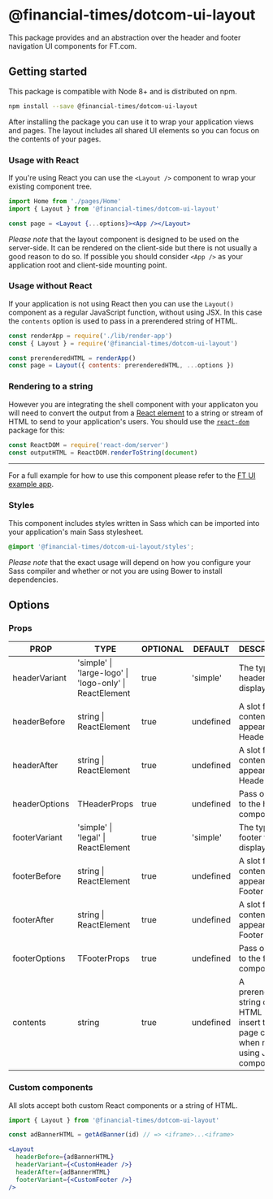 # @financial-times/dotcom-ui-layout

This package provides and an abstraction over the header and footer navigation UI components for FT.com.

## Getting started

This package is compatible with Node 8+ and is distributed on npm.

```sh
npm install --save @financial-times/dotcom-ui-layout
```

After installing the package you can use it to wrap your application views and pages. The layout includes all shared UI elements so you can focus on the contents of your pages.

### Usage with React

If you're using React you can use the `<Layout />` component to wrap your existing component tree.

```jsx
import Home from './pages/Home'
import { Layout } from '@financial-times/dotcom-ui-layout'

const page = <Layout {...options}><App /></Layout>
```

_Please note_ that the layout component is designed to be used on the server-side. It can be rendered on the client-side but there is not usually a good reason to do so. If possible you should consider `<App />` as your application root and client-side mounting point.

### Usage without React

If your application is not using React then you can use the `Layout()` component as a regular JavaScript function, without using JSX. In this case the `contents` option is used to pass in a prerendered string of HTML.

```js
const renderApp = require('./lib/render-app')
const { Layout } = require('@financial-times/dotcom-ui-layout')

const prerenderedHTML = renderApp()
const page = Layout({ contents: prerenderedHTML, ...options })
```

### Rendering to a string

However you are integrating the shell component with your applicaton you will need to convert the output from a [React element] to a string or stream of HTML to send to your application's users. You should use the [`react-dom`] package for this:

```js
const ReactDOM = require('react-dom/server')
const outputHTML = ReactDOM.renderToString(document)
```

[React element]: https://reactjs.org/docs/rendering-elements.html
[`react-dom`]: https://reactjs.org/docs/react-dom.html

---

For a full example for how to use this component please refer to the [FT UI example app][example].

[example]: ../../examples/ft-ui/readme.md

### Styles

This component includes styles written in Sass which can be imported into your application's main Sass stylesheet.

```scss
@import '@financial-times/dotcom-ui-layout/styles';
```

_Please note_ that the exact usage will depend on how you configure your Sass compiler and whether or not you are using Bower to install dependencies.

## Options

### Props

| PROP          | TYPE                                                    | OPTIONAL | DEFAULT   | DESCRIPTION                                                                                  |
|---------------|---------------------------------------------------------|----------|-----------|----------------------------------------------------------------------------------------------|
| headerVariant | 'simple' \| 'large-logo' \| 'logo-only' \| ReactElement | true     | 'simple'  | The type of header to display                                                                |
| headerBefore  | string \| ReactElement                                  | true     | undefined | A slot for content to appear before Header                                                   |
| headerAfter   | string \| ReactElement                                  | true     | undefined | A slot for content to appear after Header                                                    |
| headerOptions | THeaderProps                                            | true     | undefined | Pass options to the header component                                                         |
| footerVariant | 'simple' \| 'legal' \| ReactElement                     | true     | 'simple'  | The type of footer to display                                                                |
| footerBefore  | string \| ReactElement                                  | true     | undefined | A slot for content to appear before Footer                                                   |
| footerAfter   | string \| ReactElement                                  | true     | undefined | A slot for content to appear after Footer                                                    |
| footerOptions | TFooterProps                                            | true     | undefined | Pass options to the footer component                                                         |
| contents      | string                                                  | true     | undefined | A prerendered string of HTML used to insert the page contents when not using JSX composition |

### Custom components

All slots accept both custom React components or a string of HTML.

```jsx
import { Layout } from '@financial-times/dotcom-ui-layout'

const adBannerHTML = getAdBanner(id) // => <iframe>...<iframe>

<Layout
  headerBefore={adBannerHTML}
  headerVariant={<CustomHeader />}
  headerAfter={adBannerHTML}
  footerVariant={<CustomFooter />}
/>
```
